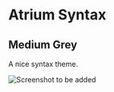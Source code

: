 # Atrium Syntax
## Medium Grey

A nice syntax theme.

![Screenshot to be added](https://f.cloud.github.com/assets/69169/2289498/4c3cb0ec-a009-11e3-8dbd-077ee11741e5.gif)
